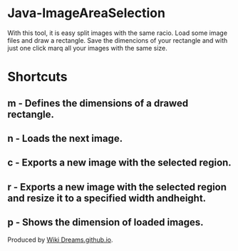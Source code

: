 # Java-ImageAreaSelection
With this tool, it is easy split images with the same racio. Load some image files and draw a rectangle. Save the dimencions of your rectangle and with just one  click marq all your images with the same size.

# Shortcuts

## m - Defines the dimensions of a drawed rectangle.
## n - Loads the next image.
## c - Exports a new image with the selected region.
## r - Exports a new image with the selected region and resize it to a specified width andheight.  
## p - Shows the dimension of loaded images.


Produced by [Wiki Dreams.github.io](https://WikiDreams.github.io/).